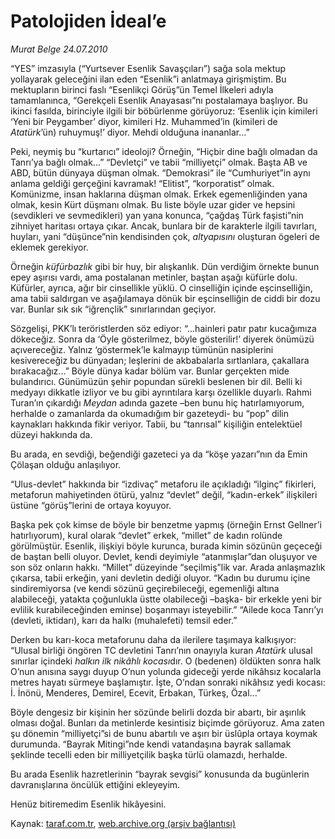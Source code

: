 # Patolojiden İdeal’e

*Murat Belge 24.07.2010*

<div class="yazi"><p>“YES” imzasıyla (“Yurtsever Esenlik Savaşçıları”) sağa sola mektup yollayarak geleceğini ilan eden “Esenlik”i anlatmaya girişmiştim. Bu mektupların birinci faslı “Esenlikçi Görüş”ün Temel İlkeleri adıyla tamamlanınca, “Gerekçeli Esenlik Anayasası”nı postalamaya başlıyor. Bu ikinci fasılda, birinciyle ilgili bir böbürlenme görüyoruz: ‘Esenlik için kimileri ‘Yeni bir Peygamber’ diyor, kimileri Hz. Muhammed’in (kimileri de <i>Atatürk</i>’ün) ruhuymuş!’ diyor. Mehdi olduğuna inananlar...”</p>
<p>Peki, neymiş bu “kurtarıcı” ideoloji? Örneğin, “Hiçbir dine bağlı olmadan da Tanrı’ya bağlı olmak...” “Devletçi” ve tabii “milliyetçi” olmak. Başta AB ve ABD, bütün dünyaya düşman olmak. “Demokrasi” ile “Cumhuriyet”in aynı anlama geldiği gerçeğini kavramak! “Elitist”, “korporatist” olmak. Komünizme, insan haklarına düşman olmak. Erkek egemenliğinden yana olmak, kesin Kürt düşmanı olmak. Bu liste böyle uzar gider ve hepsini (sevdikleri ve sevmedikleri) yan yana konunca, “çağdaş Türk faşisti”nin zihniyet haritası ortaya çıkar. Ancak, bunlara bir de karakterle ilgili tavırları, huyları, yani “düşünce”nin kendisinden çok, <i>altyapısını</i> oluşturan ögeleri de eklemek gerekiyor.</p>
<p>Örneğin <i>küfürbazlık</i> gibi bir huy, bir alışkanlık. Dün verdiğim örnekte bunun epey aşırısı vardı, ama postalanan metinler, baştan aşağı küfürle dolu. Küfürler, ayrıca, ağır bir cinsellikle yüklü. O cinselliğin içinde eşcinselliğin, ama tabii saldırgan ve aşağılamaya dönük bir eşcinselliğin de ciddi bir dozu var. Bunlar sık sık “iğrençlik” sınırlarından geçiyor.</p>
<p>Sözgelişi, PKK’lı teröristlerden söz ediyor: “...hainleri patır patır kucağımıza dökeceğiz. Sonra da ‘Öyle gösterilmez, böyle gösterilir!’ diyerek önümüzü açıvereceğiz. Yalnız ‘göstermek’le kalmayıp tümünün nasiplerini kesivereceğiz bu dünyadan; leşlerini de akbabalarla sırtlanlara, çakallara bırakacağız...” Böyle dünya kadar bölüm var. Bunlar gerçekten mide bulandırıcı. Günümüzün şehir popundan sürekli beslenen bir dil. Belli ki medyayı dikkatle izliyor ve bu gibi ayrıntılara karşı özellikle duyarlı. Rahmi Turan’ın çıkardığı <i>Meydan</i> adında gazete –ben bunu hiç hatırlamıyorum, herhalde o zamanlarda da okumadığım bir gazeteydi- bu “pop” dilin kaynakları hakkında fikir veriyor. Tabii, bu “tanrısal” kişiliğin entelektüel düzeyi hakkında da. </p>
<p>Bu arada, en sevdiği, beğendiği gazeteci ya da “köşe yazarı”nın da Emin Çölaşan olduğu anlaşılıyor.</p>
<p>“Ulus-devlet” hakkında bir “izdivaç” metaforu ile açıkladığı “ilginç” fikirleri, metaforun mahiyetinden ötürü, yalnız “devlet” değil, “kadın-erkek” ilişkileri üstüne “görüş”lerini de ortaya koyuyor.</p>
<p>Başka pek çok kimse de böyle bir benzetme yapmış (örneğin Ernst Gellner’i hatırlıyorum), kural olarak “devlet” erkek, “millet” de kadın rolünde görülmüştür. Esenlik, ilişkiyi böyle kurunca, burada kimin sözünün geçeceği de baştan belli oluyor. Devlet, kendi deyimiyle “atanmışlar”dan oluşuyor ve son söz onların hakkı. “Millet” düzeyinde “seçilmiş”lik var. Arada anlaşmazlık çıkarsa, tabii erkeğin, yani devletin dediği oluyor. “Kadın bu durumu içine sindiremiyorsa (ve kendi sözünü geçirebileceği, egemenliği altına alabileceği, yatakta çoğunlukla üstte olabileceği –başka- bir erkekle yeni bir evlilik kurabileceğinden eminse) boşanmayı isteyebilir.” “Ailede koca Tanrı’yı (devleti, iktidarı), karı da halkı (muhalefeti) temsil eder.”</p>
<p>Derken bu karı-koca metaforunu daha da ilerilere taşımaya kalkışıyor: “Ulusal birliği öngören TC devletini Tanrı’nın onayıyla kuran <i>Atatürk</i> ulusal sınırlar içindeki <i>halkın ilk nikâhlı kocası</i>dır. O (bedenen) öldükten sonra halk O’nun anısına saygı duyup O’nun yolunda gideceği yerde nikâhsız kocalarla metres hayatı sürmeye başlamıştır. İşte, O’ndan sonraki nikâhsız yedi kocası: İ. İnönü, Menderes, Demirel, Ecevit, Erbakan, Türkeş, Özal...”</p>
<p>Böyle dengesiz bir kişinin her sözünde belirli dozda bir abartı, bir aşırılık olması doğal. Bunları da metinlerde kesintisiz biçimde görüyoruz. Ama zaten şu dönemin “milliyetçi”si de bunu abartılı ve aşırı bir üslûpla ortaya koymak durumunda. “Bayrak Mitingi”nde kendi vatandaşına bayrak sallamak şeklinde tecelli eden bir milliyetçilik başka türlü olamazdı, herhalde.</p>
<p>Bu arada Esenlik hazretlerinin “bayrak sevgisi” konusunda da bugünlerin davranışlarına öncülük ettiğini ekleyeyim. </p>
<p>Henüz bitiremedim Esenlik hikâyesini.</p></div>

Kaynak: [taraf.com.tr](http://www.taraf.com.tr:80/murat-belge/makale-patolojiden-ideal-e.htm), [web.archive.org (arşiv bağlantısı)](http://web.archive.org/web/20100727180914/http://www.taraf.com.tr:80/murat-belge/makale-patolojiden-ideal-e.htm)
